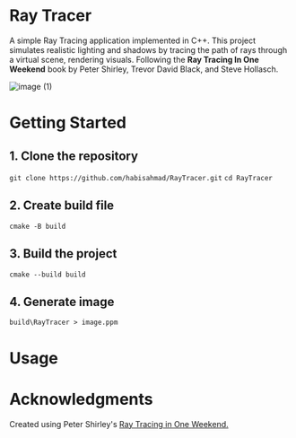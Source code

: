 # Ray Tracer

A simple Ray Tracing application implemented in C++. This project simulates realistic lighting and shadows by tracing the path of rays through a virtual scene, rendering visuals. Following the **Ray Tracing In One Weekend**
book by Peter Shirley, Trevor David Black, and Steve Hollasch.

![image (1)](https://github.com/user-attachments/assets/f597ab55-68ac-4048-9def-9ca6d40bbfdd)

# Getting Started

## 1. Clone the repository

`git clone https://github.com/habisahmad/RayTracer.git`
`cd RayTracer`

## 2. Create build file
`cmake -B build`

## 3. Build the project
`cmake --build build`

## 4. Generate image
`build\RayTracer > image.ppm`

# Usage


# Acknowledgments
Created using Peter Shirley's [Ray Tracing in One Weekend.](https://raytracing.github.io/books/RayTracingInOneWeekend.html)


